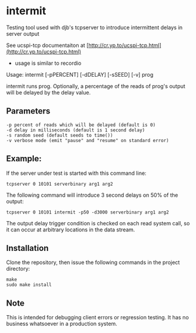 # intermit

Testing tool used with djb's tcpserver to introduce intermittent delays in server output


See ucspi-tcp documentaiton at [http://cr.yp.to/ucspi-tcp.html](http://cr.yp.to/ucspi-tcp.html)

 - usage is similar to recordio

Usage: intermit [-pPERCENT] [-dDELAY] [-sSEED] [-v] prog

intermit runs prog. Optionally, a percentage of the reads of prog's output will be delayed by the delay value.


## Parameters
```
-p percent of reads which will be delayed (default is 0)
-d delay in milliseconds (default is 1 second delay)
-s random seed (default seeds to time()) 
-v verbose mode (emit "pause" and "resume" on standard error)
```

## Example:

If the server under test is started with this command line:

```
tcpserver 0 10101 serverbinary arg1 arg2
```

The following command will introduce 3 second delays on 50% of the output:
```
tcpserver 0 10101 intermit -p50 -d3000 serverbinary arg1 arg2
```

The output delay trigger condition is checked on each read system call, so it can occur at arbitrary locations in the data stream.

## Installation

Clone the repository, then issue the following commands in the project directory:
```
make 
sudo make install
```  

## Note

This is intended for debugging client errors or regression testing.  It has no business whatsoever in a production system.

